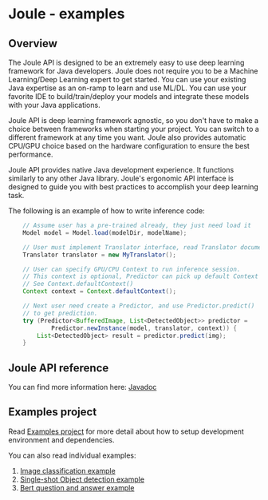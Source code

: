 Joule - examples
================

## Overview

The Joule API is designed to be an extremely easy to use deep learning framework for Java developers. Joule does not require you to be a Machine Learning/Deep Learning expert to get started. You can use your existing Java expertise as an on-ramp to learn and use ML/DL. You can
use your favorite IDE to build/train/deploy your models and integrate these models with your
Java applications. 

Joule API is deep learning framework agnostic, so you don't have to make a choice
between frameworks when starting your project. You can switch to a different framework at any
time you want. Joule also provides automatic CPU/GPU choice based on the hardware configuration to ensure the best performance.

Joule API provides native Java development experience. It functions similarly to any other Java library.
Joule's ergonomic API interface is designed to guide you with best practices to accomplish your
deep learning task.

The following is an example of how to write inference code:

```java
    // Assume user has a pre-trained already, they just need load it
    Model model = Model.load(modelDir, modelName);

    // User must implement Translator interface, read Translator document for detail.
    Translator translator = new MyTranslator();

    // User can specify GPU/CPU Context to run inference session.
    // This context is optional, Predictor can pick up default Context if not specified.
    // See Context.defaultContext()
    Context context = Context.defaultContext();

    // Next user need create a Predictor, and use Predictor.predict()
    // to get prediction.
    try (Predictor<BufferedImage, List<DetectedObject>> predictor =
            Predictor.newInstance(model, translator, context)) {
        List<DetectedObject> result = predictor.predict(img);
    }
```

## Joule API reference

You can find more information here: [Javadoc](https://joule.s3.amazonaws.com/java-api/index.html)

## Examples project

Read [Examples project](examples.md) for more detail about how to setup development environment and dependencies.

You can also read individual examples: 

1. [Image classification example](CLASSIFY.md)
2. [Single-shot Object detection example](SSD.md)
3. [Bert question and answer example](BERTQA.md)
